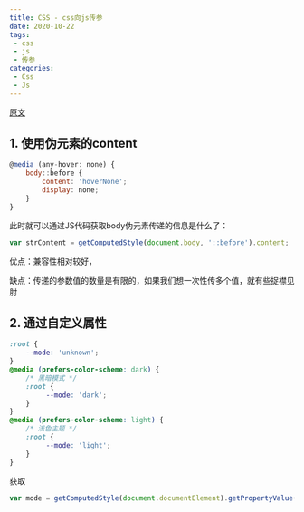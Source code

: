 ```yaml
---
title: CSS - css向js传参
date: 2020-10-22
tags:
 - css
 - js
 - 传参
categories: 
 - Css
 - Js
---
```


[原文](https://www.zhangxinxu.com/wordpress/2020/02/css-params-to-js/?shrink=1)

## 1. 使用伪元素的content

```js
@media (any-hover: none) {
    body::before {
        content: 'hoverNone';
        display: none;
    }
}
```

此时就可以通过JS代码获取body伪元素传递的信息是什么了：

```js
var strContent = getComputedStyle(document.body, '::before').content;
```

优点：兼容性相对较好，

缺点：传递的参数值的数量是有限的，如果我们想一次性传多个值，就有些捉襟见肘



## 2. 通过自定义属性

```css
:root {
    --mode: 'unknown';
}
@media (prefers-color-scheme: dark) {
    /* 黑暗模式 */
    :root {
         --mode: 'dark';
    }
}
@media (prefers-color-scheme: light) {
    /* 浅色主题 */
    :root {
         --mode: 'light';
    }
}
```

获取

```js
var mode = getComputedStyle(document.documentElement).getPropertyValue('--mode').trim();
```

